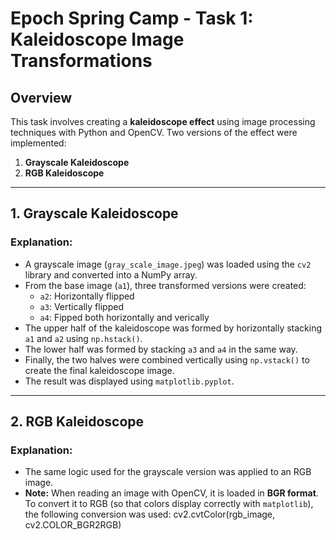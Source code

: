 # Epoch Spring Camp - Task 1: Kaleidoscope Image Transformations

## Overview

This task involves creating a **kaleidoscope effect** using image processing techniques with Python and OpenCV. Two versions of the effect were implemented:

1. **Grayscale Kaleidoscope**
2. **RGB Kaleidoscope**

---

## 1. Grayscale Kaleidoscope

### Explanation:

- A grayscale image (`gray_scale_image.jpeg`) was loaded using the `cv2` library and converted into a NumPy array.
- From the base image (`a1`), three transformed versions were created:
  - `a2`: Horizontally flipped
  - `a3`: Vertically flipped 
  - `a4`: Fipped both horizontally and verically
- The upper half of the kaleidoscope was formed by horizontally stacking `a1` and `a2` using `np.hstack()`.
- The lower half was formed by stacking `a3` and `a4` in the same way.
- Finally, the two halves were combined vertically using `np.vstack()` to create the final kaleidoscope image.
- The result was displayed using `matplotlib.pyplot`.

---

## 2. RGB Kaleidoscope

### Explanation:

- The same logic used for the grayscale version was applied to an RGB image.
- **Note:** When reading an image with OpenCV, it is loaded in **BGR format**. To convert it to RGB (so that colors display correctly with `matplotlib`), the following conversion was used:
   cv2.cvtColor(rgb_image, cv2.COLOR_BGR2RGB)
